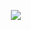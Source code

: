 ㅤㅤㅤㅤㅤㅤㅤㅤㅤㅤㅤㅤㅤ![](https://64.media.tumblr.com/584988564b1ad56bc986eae12600a549/5178a075a1e2d736-d6/s2048x3072/46eef60c2642e4bfe5d6e6e15109780c5bedcb75.pnj)
